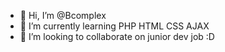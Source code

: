 - 👋 Hi, I’m @Bcomplex
- 🌱 I’m currently learning PHP HTML CSS AJAX 
- 💞️ I’m looking to collaborate on junior dev job :D


